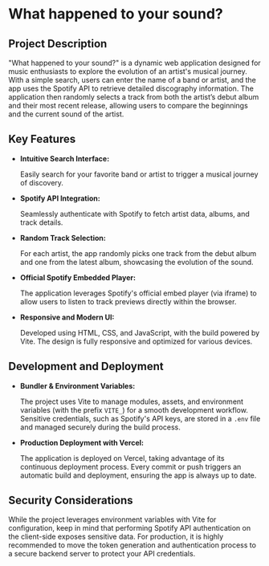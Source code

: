 # What happened to your sound?

## Project Description

"What happened to your sound?" is a dynamic web application designed for music enthusiasts to explore the evolution of an artist's musical journey. With a simple search, users can enter the name of a band or artist, and the app uses the Spotify API to retrieve detailed discography information. The application then randomly selects a track from both the artist’s debut album and their most recent release, allowing users to compare the beginnings and the current sound of the artist.

## Key Features

- **Intuitive Search Interface:**
    
    Easily search for your favorite band or artist to trigger a musical journey of discovery.
    
- **Spotify API Integration:**
    
    Seamlessly authenticate with Spotify to fetch artist data, albums, and track details.
    
- **Random Track Selection:**
    
    For each artist, the app randomly picks one track from the debut album and one from the latest album, showcasing the evolution of the sound.
    
- **Official Spotify Embedded Player:**
    
    The application leverages Spotify's official embed player (via iframe) to allow users to listen to track previews directly within the browser.
    
- **Responsive and Modern UI:**
    
    Developed using HTML, CSS, and JavaScript, with the build powered by Vite. The design is fully responsive and optimized for various devices.
    

## Development and Deployment

- **Bundler & Environment Variables:**
    
    The project uses Vite to manage modules, assets, and environment variables (with the prefix `VITE_`) for a smooth development workflow. Sensitive credentials, such as Spotify's API keys, are stored in a `.env` file and managed securely during the build process.
    
- **Production Deployment with Vercel:**
    
    The application is deployed on Vercel, taking advantage of its continuous deployment process. Every commit or push triggers an automatic build and deployment, ensuring the app is always up to date.
    

## Security Considerations

While the project leverages environment variables with Vite for configuration, keep in mind that performing Spotify API authentication on the client-side exposes sensitive data. For production, it is highly recommended to move the token generation and authentication process to a secure backend server to protect your API credentials.
